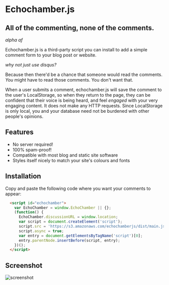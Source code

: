 # Echochamber.js

## All of the commenting, none of the comments.

_alpha af_

Echochamber.js is a third-party script you can install to add a simple comment
form to your blog post or website.

_why not just use disqus?_

Because then there'd be a chance that someone would read the comments. _You_
might have to read those comments. You don't want that.

When a user submits a comment, echochamber.js will save the comment to the user's
LocalStorage, so when they return to the page, they can be confident that their
voice is being heard, and feel _engaged_ with your very engaging content. It does
not make any HTTP requests. Since LocalStorage is only local, you and your database
need not be burdened with other people's opinions.

## Features

- No server required!
- 100% spam-proof!
- Compatible with most blog and static site software
- Styles itself nicely to match your site's colours and fonts

## Installation

Copy and paste the following code where you want your comments to appear:

```html
  <script id="echochamber">
    var EchoChamber = window.EchoChamber || {};
    (function() {
      EchoChamber.discussionURL = window.location;
      var script = document.createElement('script');
      script.src = 'https://s3.amazonaws.com/echochamberjs/dist/main.js';
      script.async = true;
      var entry = document.getElementsByTagName('script')[0];
      entry.parentNode.insertBefore(script, entry);
    })();
  </script>

```

## Screenshot

![screenshot](https://s3.amazonaws.com/f.cl.ly/items/1C2d1h3E2D07432A1W2Q/Screen%20Shot%202015-07-14%20at%206.19.28%20PM.png)
